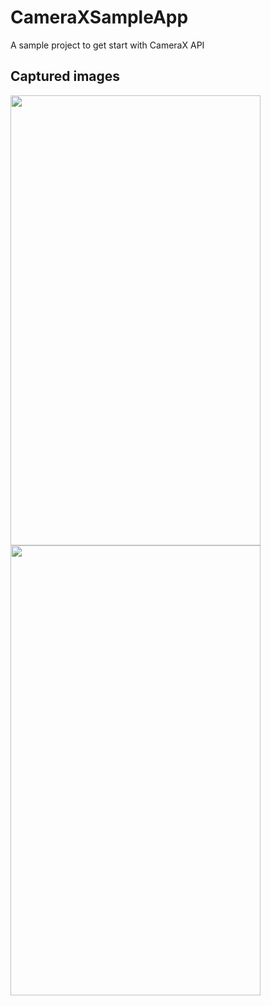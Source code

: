 # CameraXSampleApp
A sample project to get start with CameraX API


## Captured images

<img src="https://github.com/AnkitDroidGit/CameraXSampleApp/blob/master/app/pics/1.png" width="400" height="720">
<img src="https://github.com/AnkitDroidGit/CameraXSampleApp/blob/master/app/pics/2.png" width="400" height="720">